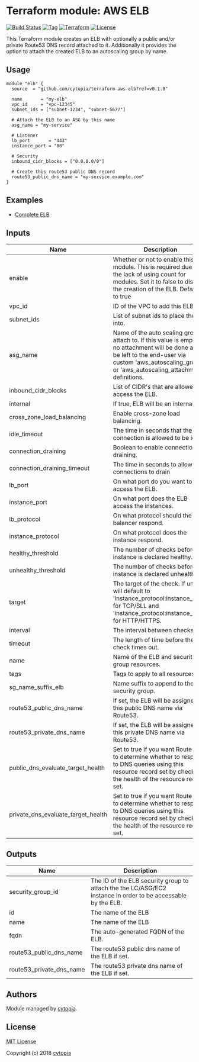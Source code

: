 # Terraform module: AWS ELB

[![Build Status](https://travis-ci.org/cytopia/terraform-aws-elb.svg?branch=master)](https://travis-ci.org/cytopia/terraform-aws-elb)
[![Tag](https://img.shields.io/github/tag/cytopia/terraform-aws-elb.svg)](https://github.com/cytopia/terraform-aws-elb/releases)
[![Terraform](https://img.shields.io/badge/Terraform--registry-aws--elb-brightgreen.svg)](https://registry.terraform.io/modules/cytopia/elb/aws/)
[![License](https://img.shields.io/badge/license-MIT-blue.svg)](https://opensource.org/licenses/MIT)

This Terraform module creates an ELB with optionally a public and/or private Route53 DNS record attached to it.
Additionally it provides the option to attach the created ELB to an autoscaling group by name.


## Usage

```hcl
module "elb" {
  source  = "github.com/cytopia/terraform-aws-elb?ref=v0.1.0"

  name       = "my-elb"
  vpc_id     = "vpc-12345"
  subnet_ids = ["subnet-1234", "subnet-5677"]

  # Attach the ELB to an ASG by this name
  asg_name = "my-service"

  # Listener
  lb_port       = "443"
  instance_port = "80"

  # Security
  inbound_cidr_blocks = ["0.0.0.0/0"]

  # Create this route53 public DNS record
  route53_public_dns_name = "my-service.example.com"
}
```


## Examples

* [Complete ELB](examples/complete/)


## Inputs

| Name | Description | Type | Default | Required |
|------|-------------|:----:|:-----:|:-----:|
| enable | Whether or not to enable this module. This is required due to the lack of using count for modules. Set it to false to disable the creation of the ELB. Defaults to true | string | `"true"` | no |
| vpc\_id | ID of the VPC to add this ELB to. | string | n/a | yes |
| subnet\_ids | List of subnet ids to place the ELB into. | list | n/a | yes |
| asg\_name | Name of the auto scaling group to attach to. If this value is empty, no attachment will be done and is be left to the end-user via custom 'aws_autoscaling_group' or 'aws_autoscaling_attachment' definitions. | string | `""` | no |
| inbound\_cidr\_blocks | List of CIDR's that are allowed to access the ELB. | list | n/a | yes |
| internal | If true, ELB will be an internal ELB. | string | `"false"` | no |
| cross\_zone\_load\_balancing | Enable cross-zone load balancing. | string | `"true"` | no |
| idle\_timeout | The time in seconds that the connection is allowed to be idle. | string | `"60"` | no |
| connection\_draining | Boolean to enable connection draining. | string | `"false"` | no |
| connection\_draining\_timeout | The time in seconds to allow for connections to drain | string | `"300"` | no |
| lb\_port | On what port do you want to access the ELB. | string | n/a | yes |
| instance\_port | On what port does the ELB access the instances. | string | n/a | yes |
| lb\_protocol | On what protocol should the load balancer respond. | string | `"TCP"` | no |
| instance\_protocol | On what protocol does the instance respond. | string | `"TCP"` | no |
| healthy\_threshold | The number of checks before the instance is declared healthy. | string | `"10"` | no |
| unhealthy\_threshold | The number of checks before the instance is declared unhealthy. | string | `"2"` | no |
| target | The target of the check. If unset, will default to 'instance_protocol:instance_port' for TCP/SLL and 'instance_protocol:instance_port/' for HTTP/HTTPS. | string | `""` | no |
| interval | The interval between checks. | string | `"30"` | no |
| timeout | The length of time before the check times out. | string | `"5"` | no |
| name | Name of the ELB and security group resources. | string | n/a | yes |
| tags | Tags to apply to all resources. | map | `<map>` | no |
| sg\_name\_suffix\_elb | Name suffix to append to the ELB security group. | string | `"-elb"` | no |
| route53\_public\_dns\_name | If set, the ELB will be assigned this public DNS name via Route53. | string | `""` | no |
| route53\_private\_dns\_name | If set, the ELB will be assigned this private DNS name via Route53. | string | `""` | no |
| public\_dns\_evaluate\_target\_health | Set to true if you want Route 53 to determine whether to respond to DNS queries using this resource record set by checking the health of the resource record set. | string | `"true"` | no |
| private\_dns\_evaluate\_target\_health | Set to true if you want Route 53 to determine whether to respond to DNS queries using this resource record set by checking the health of the resource record set. | string | `"true"` | no |

## Outputs

| Name | Description |
|------|-------------|
| security\_group\_id | The ID of the ELB security group to attach the the LC/ASG/EC2 instance in order to be accessable by the ELB. |
| id | The name of the ELB |
| name | The name of the ELB |
| fqdn | The auto-generated FQDN of the ELB. |
| route53\_public\_dns\_name | The route53 public dns name of the ELB if set. |
| route53\_private\_dns\_name | The route53 private dns name of the ELB if set. |


## Authors

Module managed by [cytopia](https://github.com/cytopia).


## License

[MIT License](LICENSE)

Copyright (c) 2018 [cytopia](https://github.com/cytopia)
